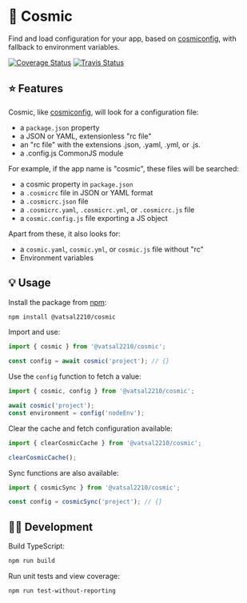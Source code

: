 # 🌌 Cosmic

Find and load configuration for your app, based on [cosmiconfig](https://github.com/davidtheclark/cosmiconfig#explorersearch), with fallback to environment variables.

[![Coverage Status](https://coveralls.io/repos/github/vatsal2210/cosmic/badge.svg?branch=main)](https://coveralls.io/github/vatsal2210/cosmic?branch=main)
[![Travis Status](https://travis-ci.com/vatsal2210/cosmic.svg?branch=main)](https://travis-ci.com/vatsal2210/cosmic.svg?branch=main)
## ⭐ Features

Cosmic, like [cosmiconfig](https://github.com/davidtheclark/cosmiconfig#explorersearch), will look for a configuration file:

- a `package.json` property
- a JSON or YAML, extensionless "rc file"
- an "rc file" with the extensions .json, .yaml, .yml, or .js.
- a .config.js CommonJS module

For example, if the app name is "cosmic", these files will be searched:

- a cosmic property in `package.json`
- a `.cosmicrc` file in JSON or YAML format
- a `.cosmicrc.json` file
- a `.cosmicrc.yaml`, `.cosmicrc.yml`, or `.cosmicrc.js` file
- a `cosmic.config.js` file exporting a JS object

Apart from these, it also looks for:

- a `cosmic.yaml`, `cosmic.yml`, or `cosmic.js` file without "rc"
- Environment variables

## 💡 Usage

Install the package from [npm](https://www.npmjs.com/package/@vatsal2210/cosmic):

```bash
npm install @vatsal2210/cosmic
```

Import and use:

```ts
import { cosmic } from '@vatsal2210/cosmic';

const config = await cosmic('project'); // {}
```

Use the `config` function to fetch a value:

```ts
import { cosmic, config } from '@vatsal2210/cosmic';

await cosmic('project');
const environment = config('nodeEnv');
```

Clear the cache and fetch configuration available:

```ts
import { clearCosmicCache } from '@vatsal2210/cosmic';

clearCosmicCache();
```

Sync functions are also available:

```ts
import { cosmicSync } from '@vatsal2210/cosmic';

const config = cosmicSync('project'); // {}
```

## 👩‍💻 Development

Build TypeScript:

```bash
npm run build
```

Run unit tests and view coverage:

```bash
npm run test-without-reporting
```

